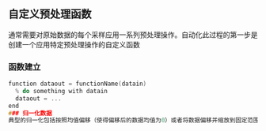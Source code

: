 ## 自定义预处理函数
通常需要对原始数据的每个采样应用一系列预处理操作。自动化此过程的第一步是创建一个应用特定预处理操作的自定义函数
### 函数建立
```C
function dataout = functionName(datain)
  % do something with datain
  dataout = ...
end
### 归一化数据
典型的归一化包括按照均值偏移（使得偏移后的数据均值为0）或者将数据偏移并缩放到固定范围内（例如[-1,1]）。对书写的字母x和y的数据都进行偏移，使其均值为0，确保所有字母以同一点为中心。
